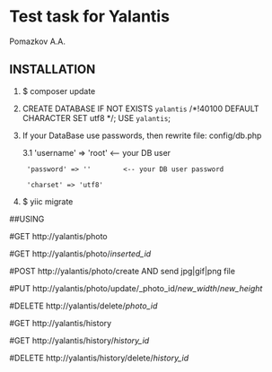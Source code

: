 Test task for Yalantis
============================

Pomazkov A.A.
## INSTALLATION

1. $ composer update

2. CREATE DATABASE IF NOT EXISTS `yalantis` /*!40100 DEFAULT CHARACTER SET utf8 */;
   USE `yalantis`;
   
3. If your DataBase use passwords, then rewrite file: config/db.php

    3.1 'username' => 'root'    <-- your DB user
    
        'password' => ''        <-- your DB user password
        
        'charset' => 'utf8'
        
4. $ yiic migrate


##USING

#GET http://yalantis/photo

#GET http://yalantis/photo/_inserted_id_

#POST http://yalantis/photo/create AND send jpg|gif|png file

#PUT http://yalantis/photo/update/_photo_id/_new_width_/_new_height_

#DELETE http://yalantis/delete/_photo_id_

#GET http://yalantis/history

#GET http://yalantis/history/_history_id_

#DELETE http://yalantis/history/delete/_history_id_
